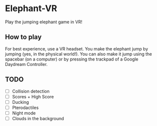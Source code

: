 # Elephant-VR

Play the jumping elephant game in VR!

## How to play

For best experience, use a VR headset. You make the elephant jump by jumping (yes, in the physical world!). You can also make it jump using the spacebar (on a computer) or by pressing the trackpad of a Google Daydream Controller.

## TODO

- [ ] Collision detection
- [ ] Scores + High Score
- [ ] Ducking
- [ ] Pterodactiles 
- [ ] Night mode
- [ ] Clouds in the background

